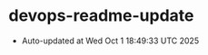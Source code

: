 # devops-readme-update
<!--START_SECTION:activity-->
- Auto-updated at Wed Oct  1 18:49:33 UTC 2025
<!--END_SECTION:activity-->
